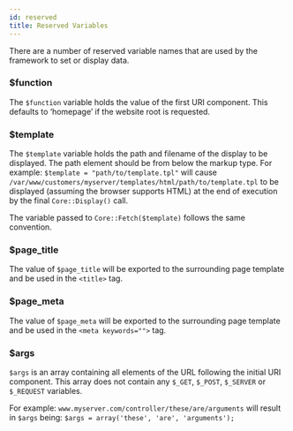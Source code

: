 ```yaml
---
id: reserved
title: Reserved Variables
---
```


There are a number of reserved variable names that are used by the framework to set or display data.

### $function
The `$function` variable holds the value of the first URI component. This defaults to ‘homepage’ if the website root is requested.

### $template
The `$template` variable holds the path and filename of the display to be displayed. The path element should be from below the markup type. For example:
`$template = "path/to/template.tpl"`
will cause
`/var/www/customers/myserver/templates/html/path/to/template.tpl`
to be displayed (assuming the browser supports HTML) at the end of execution by the final `Core::Display()` call.

The variable passed to `Core::Fetch($template)` follows the same convention.

### $page_title
The value of `$page_title` will be exported to the surrounding page template and be used in the `<title>` tag.

### $page_meta
The value of `$page_meta` will be exported to the surrounding page template and be used in the `<meta keywords="">` tag.

### $args
`$args` is an array containing all elements of the URL following the initial URI component. This array does not contain any `$_GET`, `$_POST`, `$_SERVER` or `$_REQUEST` variables.

For example:
`www.myserver.com/controller/these/are/arguments`
will result in `$args` being:
`$args = array('these', 'are', 'arguments');`